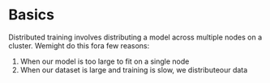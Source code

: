 # Basics

Distributed training involves distributing a model across multiple nodes on a cluster. Wemight do this fora few reasons:

1. When our model is too large to fit on a single node
2. When our dataset is large and training is slow, we distributeour data  &#x20;
